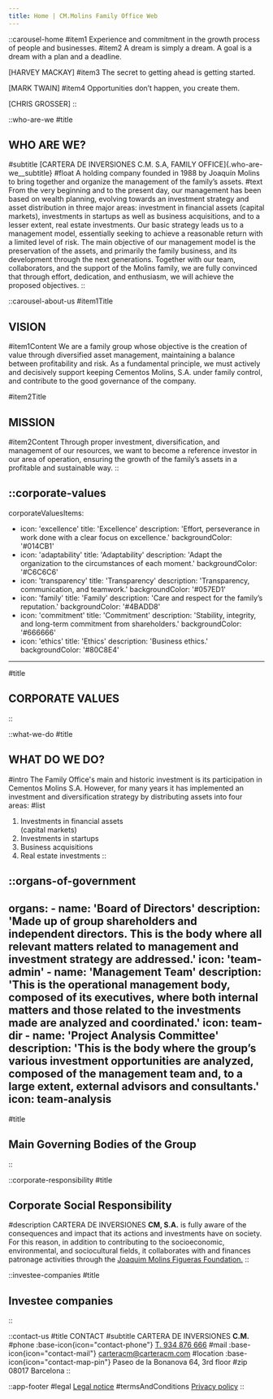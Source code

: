 ```yaml
---
title: Home | CM.Molins Family Office Web
---
```


::carousel-home
#item1
  Experience and commitment in the growth process of people and businesses.
#item2
  A dream is simply a dream. A goal is a dream with a plan and a deadline.

  [HARVEY MACKAY]
#item3
  The secret to getting ahead is getting started.

  [MARK TWAIN]
#item4
  Opportunities don’t happen, you create them.

  [CHRIS GROSSER]
::

::who-are-we
#title
  ## WHO ARE WE?
#subtitle
  [CARTERA DE INVERSIONES C.M. S.A, FAMILY OFFICE]{.who-are-we__subtitle}
#float
  A holding company founded in 1988 by Joaquín Molins to bring together and organize the management of the family’s assets.
#text
  From the very beginning and to the present day, our management has been based on wealth planning, evolving towards an investment strategy and asset distribution in three major areas: investment in financial assets (capital markets), investments in startups as well as business acquisitions, and to a lesser extent, real estate investments. Our basic strategy leads us to a management model, essentially seeking to achieve a reasonable return with a limited level of risk. The main objective of our management model is the preservation of the assets, and primarily the family business, and its development through the next generations. Together with our team, collaborators, and the support of the Molins family, we are fully convinced that through effort, dedication, and enthusiasm, we will achieve the proposed objectives.
::

::carousel-about-us
#item1Title
  ## VISION
#item1Content
  We are a family group whose objective is the creation of value through diversified asset management, maintaining a balance between profitability and risk. As a fundamental principle, we must actively and decisively support keeping Cementos Molins, S.A. under family control, and contribute to the good governance of the company.

#item2Title
  ## MISSION
#item2Content
  Through proper investment, diversification, and management of our resources, we want to become a reference investor in our area of operation, ensuring the growth of the family’s assets in a profitable and sustainable way.
::

::corporate-values
---
corporateValuesItems:
  - icon: 'excellence'
    title: 'Excellence'
    description: 'Effort, perseverance in work done with a clear focus on excellence.'
    backgroundColor: '#014CB1'
  - icon: 'adaptability'
    title: 'Adaptability'
    description: 'Adapt the organization to the circumstances of each moment.'
    backgroundColor: '#C6C6C6'
  - icon: 'transparency'
    title: 'Transparency'
    description: 'Transparency, communication, and teamwork.'
    backgroundColor: '#057ED1'
  - icon: 'family'
    title: 'Family'
    description: 'Care and respect for the family’s reputation.'
    backgroundColor: '#4BADD8'
  - icon: 'commitment'
    title: 'Commitment'
    description: 'Stability, integrity, and long-term commitment from shareholders.'
    backgroundColor: '#666666'
  - icon: 'ethics'
    title: 'Ethics'
    description: 'Business ethics.'
    backgroundColor: '#80C8E4'
---
#title
  ## CORPORATE VALUES
::

::what-we-do
#title
  ## WHAT DO WE DO?
#intro
  The Family Office's main and historic investment is its participation in Cementos Molins S.A. However, for many years it has implemented an investment and diversification strategy by distributing assets into four areas:
#list
  1. Investments in financial assets<br>(capital markets)
  2. Investments in startups
  3. Business acquisitions
  4. Real estate investments
::

::organs-of-government
---
  organs:
    - name: 'Board of Directors'
      description: 'Made up of group shareholders and independent directors. This is the body where all relevant matters related to management and investment strategy are addressed.'
      icon: 'team-admin'
    - name: 'Management Team'
      description: 'This is the operational management body, composed of its executives, where both internal matters and those related to the investments made are analyzed and coordinated.'
      icon: team-dir
    - name: 'Project Analysis Committee'
      description: 'This is the body where the group’s various investment opportunities are analyzed, composed of the management team and, to a large extent, external advisors and consultants.'
      icon: team-analysis
---
#title
  ## Main Governing Bodies of the Group
::

::corporate-responsibility
#title
  ## Corporate Social Responsibility
#description
  CARTERA DE INVERSIONES **CM, S.A.** is fully aware of the consequences and impact that its actions and investments have on society. For this reason, in addition to contributing to the socioeconomic, environmental, and sociocultural fields, it collaborates with and finances patronage activities through the [Joaquim Molins Figueras Foundation.](http://www.joaquimmolinsfigueras.org/)
::

::investee-companies
#title
  ## Investee companies
::

::contact-us
#title
  CONTACT
#subtitle
  CARTERA DE INVERSIONES **C.M.**
#phone
  :base-icon{icon="contact-phone"} [T. 934 876 666](tel:+34934121300)
#mail
  :base-icon{icon="contact-mail"} [carteracm@carteracm.com](mailto:carteracm@carteracm.com)
#location
  :base-icon{icon="contact-map-pin"} Paseo de la Bonanova 64, 3rd floor
#zip
  08017 Barcelona
::

::app-footer
#legal
  [Legal notice](/en/legal)
#termsAndConditions
  [Privacy policy](/en/privacy)
::
